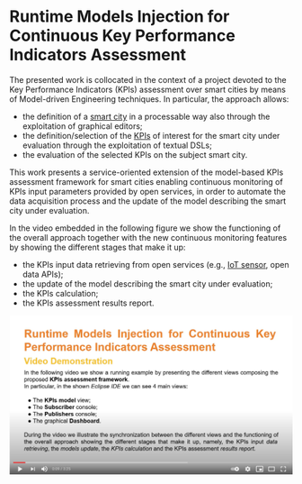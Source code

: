 # Runtime Models Injection for Continuous Key Performance Indicators Assessment
The presented work is collocated in the context of a project devoted to the Key Performance Indicators (KPIs) assessment over smart cities by means of Model-driven Engineering techniques.
In particular, the approach allows: 
- the definition of a [smart city](sc_.png) in a processable way also through the exploitation of graphical editors; 
- the definition/selection of the [KPIs](mykpi.kpis) of interest for the smart city under evaluation through the exploitation of textual DSLs; 
- the evaluation of the selected KPIs on the subject smart city.

This work presents a service-oriented extension of the model-based KPIs assessment framework for smart cities enabling continuous monitoring of KPIs input parameters provided by open services, in order to automate the data acquisition process and the update of the model describing the smart city under evaluation. 

In the video embedded in the following figure we show the functioning of the overall approach together with the new continuous monitoring features by showing the different stages that make it up:
- the KPIs input data retrieving from open services (e.g., [IoT sensor](board.png), open data APIs);
- the update of the model describing the smart city under evaluation;
- the KPIs calculation;
- the KPIs assessment results report.

[![IMAGE ALT TEXT](cover.png)](https://youtu.be/ezUbUCqAq0M "Video Title")
